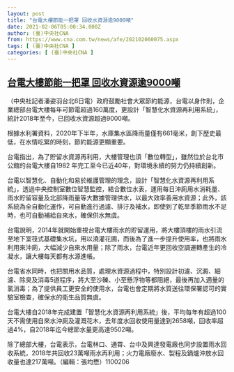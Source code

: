 ```yaml
---
layout: post
title: "台電大樓節能一把罩 回收水資源逾9000噸"
date: 2021-02-06T05:00:34.000Z
author: (臺)中央社CNA
from: https://www.cna.com.tw/news/afe/202102060075.aspx
tags: [ (臺)中央社CNA ]
categories: [ (臺)中央社CNA ]
---
```

<!--1612587634000-->
[台電大樓節能一把罩 回收水資源逾9000噸](https://www.cna.com.tw/news/afe/202102060075.aspx)
------

<div>
<div></div><div class="paragraph"><p>（中央社記者潘姿羽台北6日電）政府鼓勵社會大眾節約能源，台電以身作則，企業總部台電大樓每年可節電超過160萬度，更設計「智慧化水資源再利用系統」，統計2018年至今，已回收水資源超過9000噸。</p><p>根據水利署資料，2020年下半年，水庫集水區降雨量僅有661毫米，創下歷史最低，在水情吃緊的時刻，節約能源更顯重要。</p><p>台電指出，為了貯留水資源再利用，大樓管理也須「數位轉型」，雖然位於台北市公館的台電大樓自1982 年完工至今已近40年，對環境永續的努力仍持續創新。</p><p>台電以智慧化、自動化和易於維護管理的理念，設計「智慧化水資源再利用系統」，透過中央控制室數位智慧監控，結合數位水表，運用每日沖廁用水消耗量、雨水貯留容量及北部降雨量等大數據管理供水，以最大效率善用水資源；此外，該系統為全自動化運作，可自動進行過濾、排汙及補水，即使到了乾旱季節雨水不足時，也可自動補給自來水，確保供水無虞。</p><p>台電說明，2014年就開始重視台電大樓雨水的貯留運用，將大樓頂樓的雨水引流至地下室筏式基礎集水坑，用以澆灌花圃，而後為了進一步提升使用率，也將雨水利用來沖廁，大幅減少自來水用量；除了雨水，台電近年更回收空調運轉產生的冷凝水，讓大樓每天都有水源進帳。</p><p>台電省水同時，也把關用水品質，處理水資源過程中，特別設計初濾、沉澱、細濾、除臭及消毒5道程序，將大至沙礫、小至懸浮物等都阻絕，最後再加入適量的氯消毒；為了提供員工更安全的使用水，台電也會定期將水質送往環保署認可的實驗室檢查，確保水的衛生品質無虞。</p><p>台電大樓自2018年完成建置「智慧化水資源再利用系統」後，平均每年有超過100天不需使用自來水沖廁及灌溉花木，去年度水回收使用量達到2658噸，回收率超過4%，自2018年迄今總節水量更高達9502噸。</p><p>除了總部大樓，台電表示，台電林口、通霄、台中及興達發電廠也同步設置雨水回收系統，2018年共回收23萬噸雨水再利用；火力電廠廢水、製程及鍋爐沖放水回收量也達217萬噸。（編輯：張均懋）1100206</p></div>
</div>
